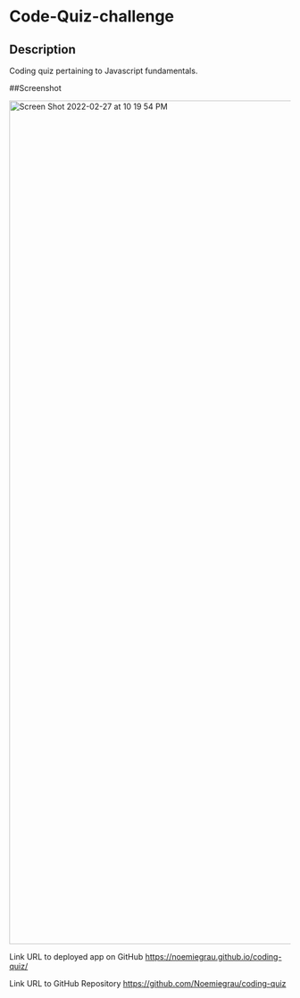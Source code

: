 # Code-Quiz-challenge 

## Description
Coding quiz pertaining to Javascript fundamentals.

##Screenshot

<img width="1512" alt="Screen Shot 2022-02-27 at 10 19 54 PM" src="https://user-images.githubusercontent.com/97936992/155918626-0a28ff4f-58dc-492c-8270-9a5c24e278fc.png">


Link URL to deployed app on GitHub
https://noemiegrau.github.io/coding-quiz/

Link URL to GitHub Repository
https://github.com/Noemiegrau/coding-quiz


